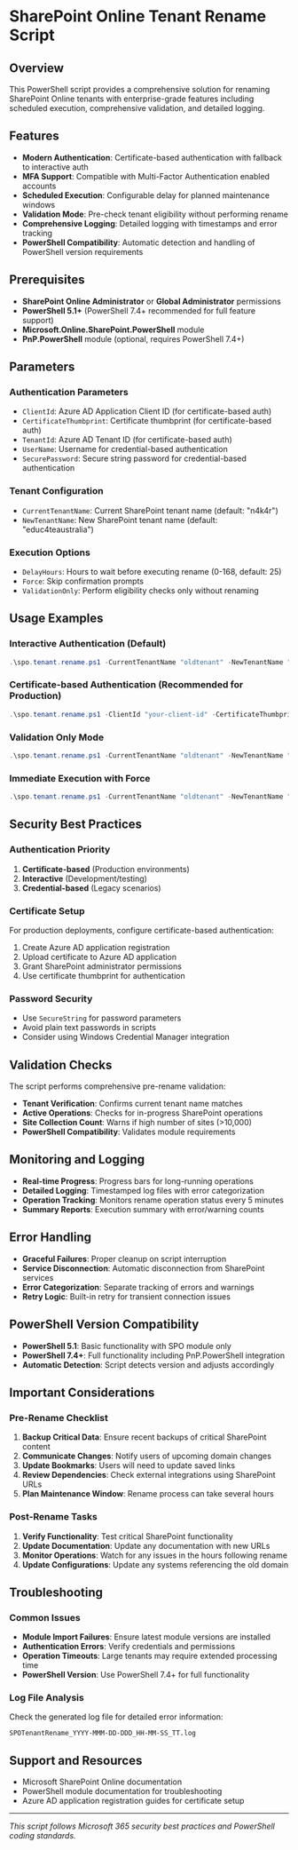 # SharePoint Online Tenant Rename Script

## Overview
This PowerShell script provides a comprehensive solution for renaming SharePoint Online tenants with enterprise-grade features including scheduled execution, comprehensive validation, and detailed logging.

## Features
- **Modern Authentication**: Certificate-based authentication with fallback to interactive auth
- **MFA Support**: Compatible with Multi-Factor Authentication enabled accounts
- **Scheduled Execution**: Configurable delay for planned maintenance windows
- **Validation Mode**: Pre-check tenant eligibility without performing rename
- **Comprehensive Logging**: Detailed logging with timestamps and error tracking
- **PowerShell Compatibility**: Automatic detection and handling of PowerShell version requirements

## Prerequisites
- **SharePoint Online Administrator** or **Global Administrator** permissions
- **PowerShell 5.1+** (PowerShell 7.4+ recommended for full feature support)
- **Microsoft.Online.SharePoint.PowerShell** module
- **PnP.PowerShell** module (optional, requires PowerShell 7.4+)

## Parameters

### Authentication Parameters
- `ClientId`: Azure AD Application Client ID (for certificate-based auth)
- `CertificateThumbprint`: Certificate thumbprint (for certificate-based auth)
- `TenantId`: Azure AD Tenant ID (for certificate-based auth)
- `UserName`: Username for credential-based authentication
- `SecurePassword`: Secure string password for credential-based authentication

### Tenant Configuration
- `CurrentTenantName`: Current SharePoint tenant name (default: "n4k4r")
- `NewTenantName`: New SharePoint tenant name (default: "educ4teaustralia")

### Execution Options
- `DelayHours`: Hours to wait before executing rename (0-168, default: 25)
- `Force`: Skip confirmation prompts
- `ValidationOnly`: Perform eligibility checks only without renaming

## Usage Examples

### Interactive Authentication (Default)
```powershell
.\spo.tenant.rename.ps1 -CurrentTenantName "oldtenant" -NewTenantName "newtenant"
```

### Certificate-based Authentication (Recommended for Production)
```powershell
.\spo.tenant.rename.ps1 -ClientId "your-client-id" -CertificateThumbprint "cert-thumbprint" -TenantId "tenant-id" -CurrentTenantName "oldtenant" -NewTenantName "newtenant"
```

### Validation Only Mode
```powershell
.\spo.tenant.rename.ps1 -CurrentTenantName "oldtenant" -NewTenantName "newtenant" -ValidationOnly
```

### Immediate Execution with Force
```powershell
.\spo.tenant.rename.ps1 -CurrentTenantName "oldtenant" -NewTenantName "newtenant" -DelayHours 0 -Force
```

## Security Best Practices

### Authentication Priority
1. **Certificate-based** (Production environments)
2. **Interactive** (Development/testing)
3. **Credential-based** (Legacy scenarios)

### Certificate Setup
For production deployments, configure certificate-based authentication:
1. Create Azure AD application registration
2. Upload certificate to Azure AD application
3. Grant SharePoint administrator permissions
4. Use certificate thumbprint for authentication

### Password Security
- Use `SecureString` for password parameters
- Avoid plain text passwords in scripts
- Consider using Windows Credential Manager integration

## Validation Checks
The script performs comprehensive pre-rename validation:
- **Tenant Verification**: Confirms current tenant name matches
- **Active Operations**: Checks for in-progress SharePoint operations
- **Site Collection Count**: Warns if high number of sites (>10,000)
- **PowerShell Compatibility**: Validates module requirements

## Monitoring and Logging
- **Real-time Progress**: Progress bars for long-running operations
- **Detailed Logging**: Timestamped log files with error categorization
- **Operation Tracking**: Monitors rename operation status every 5 minutes
- **Summary Reports**: Execution summary with error/warning counts

## Error Handling
- **Graceful Failures**: Proper cleanup on script interruption
- **Service Disconnection**: Automatic disconnection from SharePoint services
- **Error Categorization**: Separate tracking of errors and warnings
- **Retry Logic**: Built-in retry for transient connection issues

## PowerShell Version Compatibility
- **PowerShell 5.1**: Basic functionality with SPO module only
- **PowerShell 7.4+**: Full functionality including PnP.PowerShell integration
- **Automatic Detection**: Script detects version and adjusts accordingly

## Important Considerations

### Pre-Rename Checklist
1. **Backup Critical Data**: Ensure recent backups of critical SharePoint content
2. **Communicate Changes**: Notify users of upcoming domain changes
3. **Update Bookmarks**: Users will need to update saved links
4. **Review Dependencies**: Check external integrations using SharePoint URLs
5. **Plan Maintenance Window**: Rename process can take several hours

### Post-Rename Tasks
1. **Verify Functionality**: Test critical SharePoint functionality
2. **Update Documentation**: Update any documentation with new URLs
3. **Monitor Operations**: Watch for any issues in the hours following rename
4. **Update Configurations**: Update any systems referencing the old domain

## Troubleshooting

### Common Issues
- **Module Import Failures**: Ensure latest module versions are installed
- **Authentication Errors**: Verify credentials and permissions
- **Operation Timeouts**: Large tenants may require extended processing time
- **PowerShell Version**: Use PowerShell 7.4+ for full functionality

### Log File Analysis
Check the generated log file for detailed error information:
```
SPOTenantRename_YYYY-MMM-DD-DDD_HH-MM-SS_TT.log
```

## Support and Resources
- Microsoft SharePoint Online documentation
- PowerShell module documentation for troubleshooting
- Azure AD application registration guides for certificate setup

---
*This script follows Microsoft 365 security best practices and PowerShell coding standards.*
